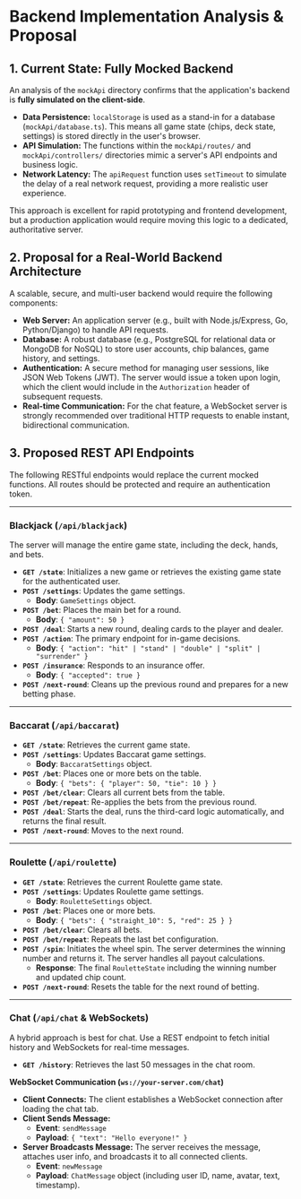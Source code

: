 # Backend Implementation Analysis & Proposal

## 1. Current State: Fully Mocked Backend

An analysis of the `mockApi` directory confirms that the application's backend is **fully simulated on the client-side**.

- **Data Persistence:** `localStorage` is used as a stand-in for a database (`mockApi/database.ts`). This means all game state (chips, deck state, settings) is stored directly in the user's browser.
- **API Simulation:** The functions within the `mockApi/routes/` and `mockApi/controllers/` directories mimic a server's API endpoints and business logic.
- **Network Latency:** The `apiRequest` function uses `setTimeout` to simulate the delay of a real network request, providing a more realistic user experience.

This approach is excellent for rapid prototyping and frontend development, but a production application would require moving this logic to a dedicated, authoritative server.

## 2. Proposal for a Real-World Backend Architecture

A scalable, secure, and multi-user backend would require the following components:

- **Web Server:** An application server (e.g., built with Node.js/Express, Go, Python/Django) to handle API requests.
- **Database:** A robust database (e.g., PostgreSQL for relational data or MongoDB for NoSQL) to store user accounts, chip balances, game history, and settings.
- **Authentication:** A secure method for managing user sessions, like JSON Web Tokens (JWT). The server would issue a token upon login, which the client would include in the `Authorization` header of subsequent requests.
- **Real-time Communication:** For the chat feature, a WebSocket server is strongly recommended over traditional HTTP requests to enable instant, bidirectional communication.

## 3. Proposed REST API Endpoints

The following RESTful endpoints would replace the current mocked functions. All routes should be protected and require an authentication token.

---

### Blackjack (`/api/blackjack`)

The server will manage the entire game state, including the deck, hands, and bets.

- **`GET /state`**: Initializes a new game or retrieves the existing game state for the authenticated user.
- **`POST /settings`**: Updates the game settings.
  - **Body**: `GameSettings` object.
- **`POST /bet`**: Places the main bet for a round.
  - **Body**: `{ "amount": 50 }`
- **`POST /deal`**: Starts a new round, dealing cards to the player and dealer.
- **`POST /action`**: The primary endpoint for in-game decisions.
  - **Body**: `{ "action": "hit" | "stand" | "double" | "split" | "surrender" }`
- **`POST /insurance`**: Responds to an insurance offer.
  - **Body**: `{ "accepted": true }`
- **`POST /next-round`**: Cleans up the previous round and prepares for a new betting phase.

---

### Baccarat (`/api/baccarat`)

- **`GET /state`**: Retrieves the current game state.
- **`POST /settings`**: Updates Baccarat game settings.
  - **Body**: `BaccaratSettings` object.
- **`POST /bet`**: Places one or more bets on the table.
  - **Body**: `{ "bets": { "player": 50, "tie": 10 } }`
- **`POST /bet/clear`**: Clears all current bets from the table.
- **`POST /bet/repeat`**: Re-applies the bets from the previous round.
- **`POST /deal`**: Starts the deal, runs the third-card logic automatically, and returns the final result.
- **`POST /next-round`**: Moves to the next round.

---

### Roulette (`/api/roulette`)

- **`GET /state`**: Retrieves the current Roulette game state.
- **`POST /settings`**: Updates Roulette game settings.
  - **Body**: `RouletteSettings` object.
- **`POST /bet`**: Places one or more bets.
  - **Body**: `{ "bets": { "straight_10": 5, "red": 25 } }`
- **`POST /bet/clear`**: Clears all bets.
- **`POST /bet/repeat`**: Repeats the last bet configuration.
- **`POST /spin`**: Initiates the wheel spin. The server determines the winning number and returns it. The server handles all payout calculations.
  - **Response**: The final `RouletteState` including the winning number and updated chip count.
- **`POST /next-round`**: Resets the table for the next round of betting.

---

### Chat (`/api/chat` & WebSockets)

A hybrid approach is best for chat. Use a REST endpoint to fetch initial history and WebSockets for real-time messages.

- **`GET /history`**: Retrieves the last 50 messages in the chat room.

**WebSocket Communication (`ws://your-server.com/chat`)**

- **Client Connects:** The client establishes a WebSocket connection after loading the chat tab.
- **Client Sends Message:**
  - **Event**: `sendMessage`
  - **Payload**: `{ "text": "Hello everyone!" }`
- **Server Broadcasts Message:** The server receives the message, attaches user info, and broadcasts it to all connected clients.
  - **Event**: `newMessage`
  - **Payload**: `ChatMessage` object (including user ID, name, avatar, text, timestamp).
